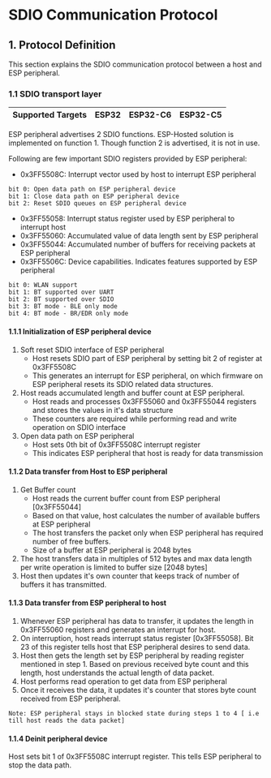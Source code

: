 # SDIO Communication Protocol

## 1. Protocol Definition
This section explains the SDIO communication protocol between a host and ESP peripheral.

### 1.1 SDIO transport layer

| Supported Targets | ESP32 | ESP32-C6 | ESP32-C5 |
| ----------------- | ----- | -------- | -------- |

ESP peripheral advertises 2 SDIO functions. ESP-Hosted solution is implemented on function 1. Though function 2 is advertised, it is not in use.

Following are few important SDIO registers provided by ESP peripheral:
* 0x3FF5508C: Interrupt vector used by host to interrupt ESP peripheral
```
bit 0: Open data path on ESP peripheral device
bit 1: Close data path on ESP peripheral device
bit 2: Reset SDIO queues on ESP peripheral device
```
* 0x3FF55058: Interrupt status register used by ESP peripheral to interrupt host
* 0x3FF55060: Accumulated value of data length sent by ESP peripheral
* 0x3FF55044: Accumulated number of buffers for receiving packets at ESP peripheral
* 0x3FF5506C: Device capabilities. Indicates features supported by ESP peripheral
```
bit 0: WLAN support
bit 1: BT supported over UART
bit 2: BT supported over SDIO
bit 3: BT mode - BLE only mode
bit 4: BT mode - BR/EDR only mode
```

#### 1.1.1 Initialization of ESP peripheral device
1. Soft reset SDIO interface of ESP peripheral
	* Host resets SDIO part of ESP peripheral by setting bit 2 of register at 0x3FF5508C
	* This generates an interrupt for ESP peripheral, on which firmware on ESP peripheral resets its SDIO related data structures.
2. Host reads accumulated length and buffer count at ESP peripheral.
	* Host reads and processes 0x3FF55060 and 0x3FF55044 registers and stores the values in it's data structure
	* These counters are required while performing read and write operation on SDIO interface
3. Open data path on ESP peripheral
	* Host sets 0th bit of 0x3FF5508C interrupt register
	* This indicates ESP peripheral that host is ready for data transmission

#### 1.1.2 Data transfer from Host to ESP peripheral
1. Get Buffer count
	* Host reads the current buffer count from ESP peripheral [0x3FF55044]
	* Based on that value, host calculates the number of available buffers at ESP peripheral
	* The host transfers the packet only when ESP peripheral has required number of free buffers.
	* Size of a buffer at ESP peripheral is 2048 bytes
2. The host transfers data in multiples of 512 bytes and max data length per write operation is limited to buffer size [2048 bytes]
3. Host then updates it's own counter that keeps track of number of buffers it has transmitted.

#### 1.1.3 Data transfer from ESP peripheral to host
1. Whenever ESP peripheral has data to transfer, it updates the length in 0x3FF55060 registers and generates an interrupt for host.
2. On interruption, host reads interrupt status register [0x3FF55058]. Bit 23 of this register tells host that ESP peripheral desires to send data.
3. Host then gets the length set by ESP peripheral by reading register mentioned in step 1. Based on previous received byte count and this length, host understands the actual length of data packet.
4. Host performs read operation to get data from ESP peripheral
5. Once it receives the data, it updates it's counter that stores byte count received from ESP peripheral.

`Note: ESP peripheral stays in blocked state during steps 1 to 4 [ i.e till host reads the data packet]`

#### 1.1.4 Deinit peripheral device
Host sets bit 1 of 0x3FF5508C interrupt register. This tells ESP peripheral to stop the data path.
